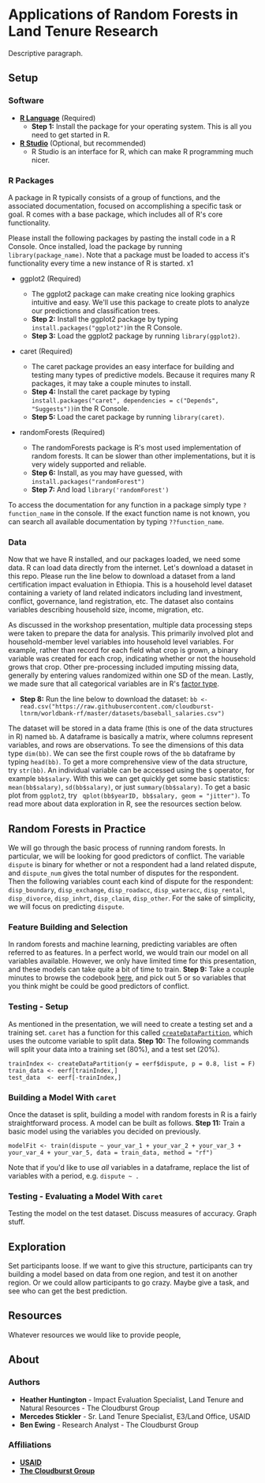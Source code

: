 # Applications of Random Forests in Land Tenure Research
Descriptive paragraph.

## Setup
### Software
* **[R Language](http://cran.cnr.berkeley.edu/)** (Required)
  * **Step 1:** Install the package for your operating system. This is all you need to get started in R.
* **[R Studio](https://www.rstudio.com/products/rstudio/download/)** (Optional, but recommended)
  * R Studio is an interface for R, which can make R programming much nicer.

### R Packages
A package in R typically consists of a group of functions, and the associated documentation, focused on accomplishing a specific task or goal. R comes with a base package, which includes all of R's core functionality.

Please install the following packages by pasting the install code in a R Console. Once installed, load the package by running `library(package_name)`. Note that a package must be loaded to access it's functionality every time a new instance of R is started.
x1
* ggplot2 (Required)
  * The ggplot2 package can make creating nice looking graphics intuitive and easy. We'll use this package to create plots to analyze our     predictions and classification trees.
  * **Step 2:** Install the ggplot2 package by typing `install.packages("ggplot2")`in the R Console.
  * **Step 3:** Load the ggplot2 package by running `library(ggplot2)`.

* caret (Required)
  * The caret package provides an easy interface for building and testing many types of predictive models. Because it requires many R packages, it may take a couple minutes to install.
  * **Step 4:** Install the caret package by typing `install.packages("caret", dependencies = c("Depends", "Suggests"))`in the R Console.
  * **Step 5:** Load the caret package by running `library(caret)`.

* randomForests (Required)
  * The randomForests package is R's most used implementation of random forests. It can be slower than other implementations, but it is very widely supported and reliable.
  * **Step 6:** Install, as you may have guessed, with `install.packages("randomForest")`
  * **Step 7:** And load `library('randomForest')`

To access the documentation for any function in a package simply type `?function_name` in the console. If the exact function name is not known, you can search all available documentation by typing `??function_name`.

### Data
Now that we have R installed, and our packages loaded, we need some data. R can load data directly from the internet. Let's download a dataset in this repo. Please run the line below to download a dataset from a land certification impact evaluation in Ethiopia. This is a household level dataset containing a variety of land related indicators including land investment, conflict, governance, land registration, etc. The dataset also contains variables describing household size, income, migration, etc.

As discussed in the workshop presentation, multiple data processing steps were taken to prepare the data for analysis. This primarily involved plot and household-member level variables into household level variables. For example, rather than record for each field what crop is grown, a binary variable was created for each crop, indicating whether or not the household grows that crop. Other pre-processing included imputing missing data, generally by entering values randomized within one SD of the mean. Lastly, we made sure that all categorical variables are in R's [factor type](http://www.stat.berkeley.edu/~s133/factors.html).

* **Step 8:** Run the line below to download the dataset:
`bb <-  read.csv("https://raw.githubusercontent.com/cloudburst-ltnrm/worldbank-rf/master/datasets/baseball_salaries.csv")`

The dataset will be stored in a data frame (this is one of the data structures in R) named `bb`. A dataframe is basically a matrix, where columns represent variables, and rows are observations. To see the dimensions of this data type `dim(bb)`. We can see the first couple rows of the `bb` dataframe by typing `head(bb)`. To get a more comprehensive view of the data structure, try `str(bb)`. An individual variable can be accessed using the `$` operator, for example `bb$salary`. With this we can get quickly get some basic statistics: `mean(bb$salary)`, `sd(bb$salary)`, or just `summary(bb$salary)`. To get a basic plot from `ggplot2`, try ` qplot(bb$yearID, bb$salary, geom = "jitter")`. To read more about data exploration in R, see the resources section below.


## Random Forests in Practice
We will go through the basic process of running random forests. In particular, we will be looking for good predictors of conflict. The variable `dispute` is binary for whether or not a respondent had a land related dispute, and `dispute_num` gives the total number of disputes for the respondent. Then the following variables count each kind of dispute for the respondent: `disp_boundary`, `disp_exchange`, `disp_roadacc`, `disp_wateracc`, `disp_rental`, `disp_divorce`, `disp_inhrt`, `disp_claim`, `disp_other`. For the sake of simplicity, we will focus on predicting `dispute`.

### Feature Building and Selection
In random forests and machine learning, predicting variables are often referred to as features. In a perfect world, we would train our model on all variables available. However, we only have limited time for this presentation, and these models can take quite a bit of time to train. **Step 9:** Take a couple minutes to browse the codebook [here](), and pick out 5 or so variables that you think might be could be good predictors of conflict.

### Testing - Setup
As mentioned in the presentation, we will need to create a testing set and a training set. `caret` has a function for this called [`createDataPartition`](http://www.inside-r.org/node/87010), which uses the outcome variable to split data. **Step 10:** The following commands will split your data into a training set (80%), and a test set (20%).  
```
trainIndex <- createDataPartition(y = eerf$dispute, p = 0.8, list = F)
train_data <- eerf[trainIndex,]
test_data  <- eerf[-trainIndex,]
```

### Building a Model With `caret`
Once the dataset is split, building a model with random forests in R is a fairly straightforward process. A model can be built as follows. **Step 11:** Train a basic model using the variables you decided on previously.
```
modelFit <- train(dispute ~ your_var_1 + your_var_2 + your_var_3 + your_var_4 + your_var_5, data = train_data, method = "rf")
```
Note that if you'd like to use *all* variables in a dataframe, replace the list of variables with a period, e.g. `dispute ~ .`  

### Testing - Evaluating a Model With `caret`
Testing the model on the test dataset. Discuss measures of accuracy. Graph stuff.

## Exploration
Set participants loose. If we want to give this structure, participants can try building a model based on data from one region, and test it on another region. Or we could allow participants to go crazy. Maybe give a task, and see who can get the best prediction.

## Resources
Whatever resources we would like to provide people,

## About
### Authors
* **Heather Huntington** - Impact Evaluation Specialist, Land Tenure and Natural Resources - The Cloudburst Group
* **Mercedes Stickler** - Sr. Land Tenure Specialist, E3/Land Office, USAID
* **Ben Ewing** - Research Analyst - The Cloudburst Group

### Affiliations
* **[USAID](https://www.usaid.gov/)**
* **[The Cloudburst Group](http://www.cloudburstgroup.com)**
